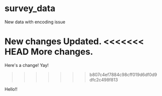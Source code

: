 # survey_data


New data with encoding issue

New changes
Updated.
<<<<<<< HEAD
More changes.
=======

Here's a change! Yay!
>>>>>>> b807c4ef7884c98cff019d6df0d9dfc2c498f813

Hello!!
